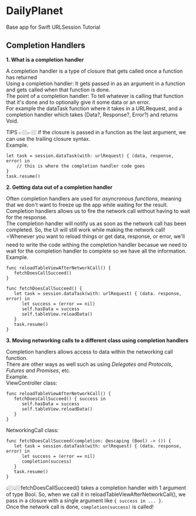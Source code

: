 # DailyPlanet
Base app for Swift URLSession Tutorial

## Completion Handlers
**1. What is a completion handler**   

A completion handler is a type of closure that gets called once a function has returned  
Using a completion handler: It gets passed in as an argument in a function and gets called when that function is done.  
The point of a completion handler: To tell whatever is calling that function that it's done and to optionally give it some data or an error.  
For example the dataTask function where it takes in a URLRequest, and a completion handler which takes (Data?, Response?, Error?) and returns Void.  

TIPS 👉🏼👉🏼 if the closure is passed in a function as the last argument, we can use the trailing closure syntax.  
Example.  
``` 
let task = session.dataTask(with: urlRequest) { (data, response, error) in 
    // this is where the completion handler code goes
} 
task.resume() 
```

**2. Getting data out of a completion handler**  

Often completion handlers are used for *asyncronous functions*, meaning that we don't want to freeze up the app while waiting for the result.  
Completion handlers allows us to fire the network call without having to wait for the response.  
The completion handler will notify us as soon as the network call has been completed. So, the UI will still work while making the network call!  
⭐️Whenever you want to reload things or get data, response, or error, we'll need to write the code withing the completion handler becasue we need to wait for the completion handler to complete so we have all the information.  
Example.  
```
func reloadTableViewAfterNetworkCall() {
   fetchDoesCallSucceed()
}

func fetchDoesCallSucceed() {
   let task = session.dataTask(with: urlRequest) { (data. response, error) in 
      let success = (error == nil)
      self.hasData = success
      self.tableView.reloadData()
   }
   task.resume()
}
```

**3. Moving networking calls to a different class using completion handlers** 

Completion handlers allows access to data within the networking call function.  
There are other ways as well such as using *Delegates and Protocols*, *Futures and Promises*, etc.  
Example.  
ViewController class:
```
func reloadTableViewAfterNetworkCall() {
   fetchDoesCallSucceed() { success in
      self.hasData = success
      self.tableView.reloadData()
   }
}
```

NetworkingCall class:
```
func fetchDoesCallSucceed(completion: @escaping (Bool) -> ()) {
   let task = session.dataTask(with: urlRequest) { (data. response, error) in 
      let success = (error == nil)
      completion(success)
   }
   task.resume()
}
```

👆🏼👆🏼fetchDoesCallSucceed() takes a completion handler with 1 argument of type Bool. So, when we call it in reloadTableViewAfterNetworkCall(), we pass in a closure with a single argument like ```{ success in ... }```.  
Once the network call is done, ```completion(success)``` is called!

